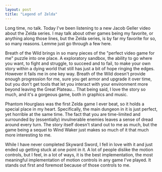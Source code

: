 ```yaml
---
layout: post
title: "Legend of Zelda"
---
```

Long time, no talk. Today I've been listening to a new Jacob Geller video about the Zelda series. I may talk about other games being my favorite, or anything along those lines, but the Zelda series, is by far my favorite for so, so many reasons. Lemme just go through a few here.

Breath of the Wild brings in so many pieces of the "perfect video game for me" puzzle into one place. A exploratory sandbox, the ability to go where you want, to fight and struggle, to succeed and to fail, to make your own story within a dying world that still has just a bit of hope ringing the edges. However it fails me in one key way. Breath of the Wild doesn't provide enough progression for me, sure you get armor and upgrade it over time, but you don't get tools that let you interact with your environment more beyond leaving the Great Plateau... That being said, I love the story so much, and it's a gorgeous game, both in graphics and music.

Phantom Hourglass was the first Zelda game I ever beat, so it holds a special place in my heart. Specifically, the main dungeon in it is just perfect, yet horrible at the same time. The fact that you are time-limited and surrounded by (essentially) invulnerable enemies leaves a sense of dread around every turn. The story itself doesn't stand out to me as much, but the game being a sequel to Wind Waker just makes so much of it that much more interesting to me.

While I have never completed Skyward Sword, I fell in love with it and just ended up getting stuck at one point in it. A lot of people dislike the motion controls, but I feel, in a lot of ways, it is the best implementation, the most meaningful implementation of motion controls in any game I've played. It stands out first and foremost because of those controls to me.